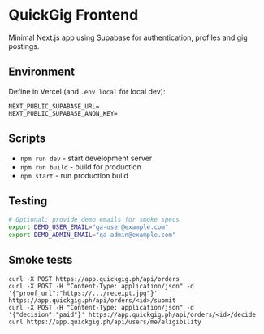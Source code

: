 # QuickGig Frontend

Minimal Next.js app using Supabase for authentication, profiles and gig postings.

## Environment

Define in Vercel (and `.env.local` for local dev):

```
NEXT_PUBLIC_SUPABASE_URL=
NEXT_PUBLIC_SUPABASE_ANON_KEY=
```

## Scripts

- `npm run dev` - start development server
- `npm run build` - build for production
- `npm start` - run production build

## Testing

```bash
# Optional: provide demo emails for smoke specs
export DEMO_USER_EMAIL="qa-user@example.com"
export DEMO_ADMIN_EMAIL="qa-admin@example.com"
```

## Smoke tests

```
curl -X POST https://app.quickgig.ph/api/orders
curl -X POST -H "Content-Type: application/json" -d '{"proof_url":"https://.../receipt.jpg"}' https://app.quickgig.ph/api/orders/<id>/submit
curl -X POST -H "Content-Type: application/json" -d '{"decision":"paid"}' https://app.quickgig.ph/api/orders/<id>/decide
curl https://app.quickgig.ph/api/users/me/eligibility
```
